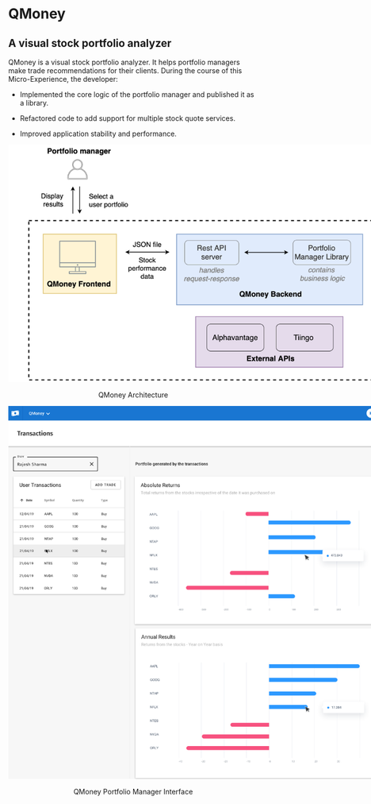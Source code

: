 
# QMoney
## A visual stock portfolio analyzer
QMoney is a visual stock portfolio analyzer. It helps portfolio managers make trade recommendations for their clients.
During the course of this Micro-Experience, the developer:
<ul>
    <li>
        <p>Implemented the core logic of the portfolio manager and published it as a library.</p>
    </li>
    <li>
        <p>Refactored code to add support for multiple stock quote services.</p>
    </li>
    <li>
        <p>Improved application stability and performance.</p>
    </li>
</ul>
<div style="text-align: center;">
    <img alt="image alt text" src="./screenshots/ME_ME_QMONEY_MODULE_PROJECT_REPORT_image_0.png" style="max-width: 750px;">
    <p style="text-align: center;">QMoney Architecture</p>
    <img alt="image alt text" src="./screenshots/ME_ME_QMONEY_MODULE_PROJECT_REPORT_image_1.png" style="max-width: 750px;">
    <p style="text-align: center;">QMoney Portfolio Manager Interface</p>
</div>